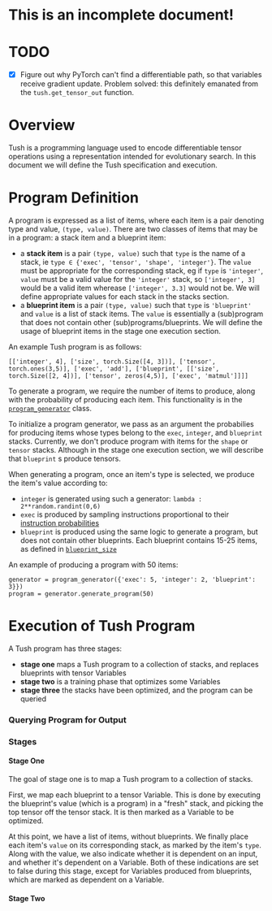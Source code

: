 # This is an incomplete document!

# TODO
- [x] Figure out why PyTorch can't find a differentiable path, so that variables receive gradient update. Problem solved: this definitely  emanated from the `tush.get_tensor_out` function.


# Overview
Tush is a programming language used to encode differentiable tensor operations using a representation intended for evolutionary search. In this document we will define the Tush specification and execution.


# Program Definition
A program is expressed as a list of items, where each item is a pair denoting type and value, ```(type, value)```. There are two classes of items that may be in a program: a stack item and a blueprint item:
- a **stack item** is a pair ```(type, value)``` such that `type` is the name of a stack, ie `type ∈ {'exec', 'tensor', 'shape', 'integer'}`. The `value` must be appropriate for the corresponding stack, eg if `type` is `'integer'`, `value` must be a valid value for the `'integer'` stack, so ```['integer', 3]``` would be a valid item wherease ```['integer', 3.3]``` would not be. We will define appropriate values for each stack in the stacks section.
- a **blueprint item** is a pair `(type, value)` such that `type` is `'blueprint'` and `value` is a list of stack items. The `value` is essentially a (sub)program that does not contain other (sub)programs/blueprints. We will define the usage of blueprint items in the stage one execution section.


An example Tush program is as follows:

```
[['integer', 4], ['size', torch.Size([4, 3])], ['tensor', torch.ones(3,5)], ['exec', 'add'], ['blueprint', [['size', torch.Size([2, 4])], ['tensor', zeros(4,5)], ['exec', 'matmul']]]]
```



To generate a program, we require the number of items to produce, along with the probability of producing each item. This functionality is in the [`program_generator`](https://github.com/julianoks/Tush/blob/master/programmer.py#L4) class.

To initialize a program generator, we pass as an argument the probabilies for producing items whose types belong to the `exec`, `integer`, and `blueprint` stacks. Currently, we don't produce program with items for the `shape` or `tensor` stacks. Although in the stage one execution section, we will describe that `blueprint` s produce tensors.


When generating a program, once an item's type is selected, we produce the item's value according to:
- `integer` is generated using such a generator: ```lambda : 2**random.randint(0,6)```
- `exec` is produced by sampling instructions proportional to their [instruction probabilities](https://github.com/julianoks/Tush/blob/master/instructions.py#L124)
- `blueprint` is produced using the same logic to generate a program, but does not contain other blueprints. Each blueprint contains 15-25 items, as defined in [`blueprint_size`](https://github.com/julianoks/Tush/blob/master/programmer.py#L10)


An example of producing a program with 50 items:
```
generator = program_generator({'exec': 5, 'integer': 2, 'blueprint': 3}})
program = generator.generate_program(50)
```


# Execution of Tush Program
A Tush program has three stages:
- **stage one** maps a Tush program to a collection of stacks, and replaces blueprints with tensor Variables
- **stage two** is a training phase that optimizes some Variables
- **stage three** the stacks have been optimized, and the program can be queried

### Querying Program for Output


### Stages

#### Stage One
The goal of stage one is to map a Tush program to a collection of stacks.

First, we map each blueprint to a tensor Variable. This is done by executing the blueprint's value (which is a program) in a "fresh" stack, and picking the top tensor off the tensor stack. It is then marked as a Variable to be optimized.

At this point, we have a list of items, without blueprints. We finally place each item's `value` on its corresponding stack, as marked by the item's `type`. Along with the value, we also indicate whether it is dependent on an input, and whether it's dependent on a Variable. Both of these indications are set to false during this stage, except for Variables produced from blueprints, which are marked as dependent on a Variable.

#### Stage Two